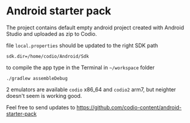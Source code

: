 # Android starter pack

The project contains default empty android project created with Android Studio and uploaded as zip to Codio.

file `local.properties` should be updated to the right SDK path

```
sdk.dir=/home/codio/Android/Sdk
```

to compile the app type in the Terminal in `~/workspace` folder
```
./gradlew assembleDebug
```

2 emulators are available `codio` x86_64 and `codio2` arm7, but neighter doesn't seem is working good.

Feel free to send updates to https://github.com/codio-content/android-starter-pack
